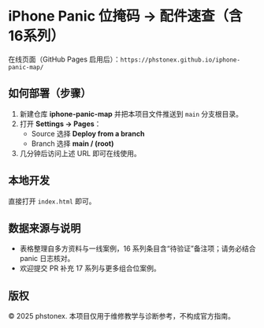 # iPhone Panic 位掩码 → 配件速查（含16系列）

在线页面（GitHub Pages 启用后）：`https://phstonex.github.io/iphone-panic-map/`

## 如何部署（步骤）
1. 新建仓库 **iphone-panic-map** 并把本项目文件推送到 `main` 分支根目录。
2. 打开 **Settings → Pages**：
   - Source 选择 **Deploy from a branch**
   - Branch 选择 **main / (root)**
3. 几分钟后访问上述 URL 即可在线使用。

## 本地开发
直接打开 `index.html` 即可。

## 数据来源与说明
- 表格整理自多方资料与一线案例，16 系列条目含“待验证”备注项；请务必结合 panic 日志核对。
- 欢迎提交 PR 补充 17 系列与更多组合位案例。

## 版权
© 2025 phstonex. 本项目仅用于维修教学与诊断参考，不构成官方指南。
